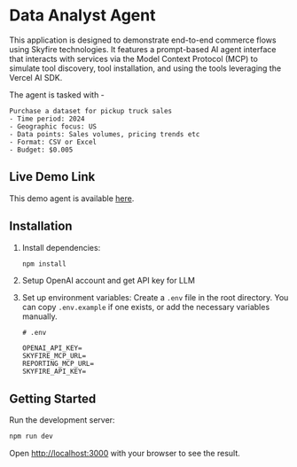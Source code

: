 # Data Analyst Agent

This application is designed to demonstrate end-to-end commerce flows using Skyfire technologies. It features a prompt-based AI agent interface that interacts with services via the Model Context Protocol (MCP) to simulate tool discovery, tool installation, and using the tools leveraging the Vercel AI SDK.

The agent is tasked with -
```
Purchase a dataset for pickup truck sales
- Time period: 2024
- Geographic focus: US
- Data points: Sales volumes, pricing trends etc
- Format: CSV or Excel
- Budget: $0.005
``` 

## Live Demo Link
This demo agent is available [here](https://data-analyst-agent-demo-74464367970.us-central1.run.app).

## Installation

1.  Install dependencies:
    ```bash
    npm install
    ```
2. Setup OpenAI account and get API key for LLM
3. Set up environment variables:
    Create a `.env` file in the root directory. You can copy `.env.example` if one exists, or add the necessary variables manually.

    ```
    # .env

    OPENAI_API_KEY=
    SKYFIRE_MCP_URL=
    REPORTING_MCP_URL=
    SKYFIRE_API_KEY=
    ```

## Getting Started

Run the development server:

```bash
npm run dev
```

Open [http://localhost:3000](http://localhost:3000) with your browser to see the result.